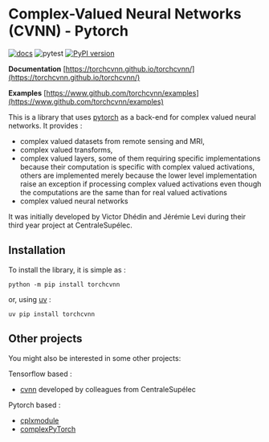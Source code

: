 # Complex-Valued Neural Networks (CVNN) - Pytorch

[![docs](https://github.com/torchcvnn/torchcvnn/actions/workflows/doc.yml/badge.svg)](https://torchcvnn.github.io/torchcvnn/) ![pytest](https://github.com/torchcvnn/torchcvnn/actions/workflows/test.yml/badge.svg) [![PyPI version](https://badge.fury.io/py/torchcvnn.svg)](https://badge.fury.io/py/torchcvnn)

**Documentation** [https://torchcvnn.github.io/torchcvnn/](https://torchcvnn.github.io/torchcvnn/)

**Examples** [https://www.github.com/torchcvnn/examples](https://www.github.com/torchcvnn/examples)

This is a library that uses [pytorch](https://pytorch.org) as a back-end for complex valued neural networks. It provides :

- complex valued datasets from remote sensing and MRI,
- complex valued transforms,
- complex valued layers, some of them requiring specific implementations because their computation is specific with complex valued activations, others are implemented merely because the lower level implementation raise an exception if processing complex valued activations even though the computations are the same than for real valued activations
- complex valued neural networks

It was initially developed by Victor Dhédin and Jérémie Levi during their third year project at CentraleSupélec. 

## Installation

To install the library, it is simple as :

```
python -m pip install torchcvnn
```

or, using [uv](https://docs.astral.sh/uv/) :

```
uv pip install torchcvnn
```


## Other projects

You might also be interested in some other projects: 

Tensorflow based : 

- [cvnn](https://github.com/NEGU93/cvnn) developed by colleagues from CentraleSupélec

Pytorch based : 

- [cplxmodule](https://github.com/ivannz/cplxmodule)
- [complexPyTorch](https://github.com/wavefrontshaping/complexPyTorch)
